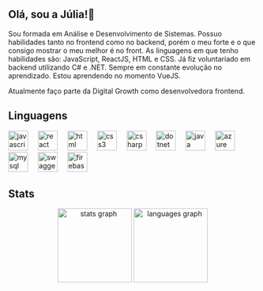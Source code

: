 ## Olá, sou a Júlia!👋

Sou formada em Análise e Desenvolvimento de Sistemas. Possuo habilidades tanto no frontend como no backend, porém o meu forte e o que consigo mostrar o meu melhor é no front.
As linguagens em que tenho habilidades são: JavaScript, ReactJS, HTML e CSS. Já fiz voluntariado em backend utilizando C# e .NET. 
Sempre em constante evolução no aprendizado. Estou aprendendo no momento VueJS.

Atualmente faço parte da Digital Growth como desenvolvedora frontend.

## Linguagens
<div align="left">
  <img src="https://raw.githubusercontent.com/marwin1991/profile-technology-icons/refs/heads/main/icons/javascript.png" height="40" alt="javascript logo"  />
  <img width="12" />
  <img src="https://raw.githubusercontent.com/marwin1991/profile-technology-icons/refs/heads/main/icons/react.png" height="40" alt="react logo"  />
  <img width="12" />
  <img src="https://raw.githubusercontent.com/marwin1991/profile-technology-icons/refs/heads/main/icons/html.png" height="40" alt="html logo"  />
  <img width="12" />
  <img src="https://raw.githubusercontent.com/marwin1991/profile-technology-icons/refs/heads/main/icons/css.png" height="40" alt="css3 logo"  />
  <img width="12" />
  <img src="https://raw.githubusercontent.com/dotnet/vscode-csharp/refs/heads/main/images/csharpIcon.png" height="40" alt="csharp logo"  />
  <img width="12" />
  <img src="https://raw.githubusercontent.com/marwin1991/profile-technology-icons/refs/heads/main/icons/_net_core.png" height="40" alt="dotnet logo"  />
  <img width="12" />
  <img src="https://raw.githubusercontent.com/marwin1991/profile-technology-icons/refs/heads/main/icons/java.png" height="40" alt="java logo"  />
  <img width="12" />
  <img src="https://raw.githubusercontent.com/marwin1991/profile-technology-icons/refs/heads/main/icons/microsoft_azure.png" height="40" alt="azure logo"  />
  <img width="12" />
  <img src="https://raw.githubusercontent.com/marwin1991/profile-technology-icons/refs/heads/main/icons/mysql.png" height="40" alt="mysql logo"  />
  <img width="12" />
  <img src="https://raw.githubusercontent.com/marwin1991/profile-technology-icons/refs/heads/main/icons/swagger.png" height="40" alt="swagger logo"  />
  <img width="12" />
  <img src="https://raw.githubusercontent.com/marwin1991/profile-technology-icons/refs/heads/main/icons/firebase.png" height="40" alt="firebase logo"  />
  <img width="12" />
</div>

## Stats

<div align="center">
  <img src="https://github-readme-stats.vercel.app/api?username=jupzzz&hide_title=false&hide_rank=false&show_icons=true&include_all_commits=true&count_private=true&disable_animations=false&theme=noctis_minimus&locale=en&hide_border=false&order=1" height="150" alt="stats graph"  />
  <img src="https://github-readme-stats.vercel.app/api/top-langs?username=jupzzz&locale=en&hide_title=false&layout=compact&card_width=320&langs_count=5&theme=noctis_minimus&hide_border=false&order=2" height="150" alt="languages graph"  />
</div>

<!--
**jupzzz/jupzzz** is a ✨ _special_ ✨ repository because its `README.md` (this file) appears on your GitHub profile.

Here are some ideas to get you started:

- 🔭 I’m currently working on ...
- 🌱 I’m currently learning ...
- 👯 I’m looking to collaborate on ...
- 🤔 I’m looking for help with ...
- 💬 Ask me about ...
- 📫 How to reach me: ...
- 😄 Pronouns: ...
- ⚡ Fun fact: ...
-->
